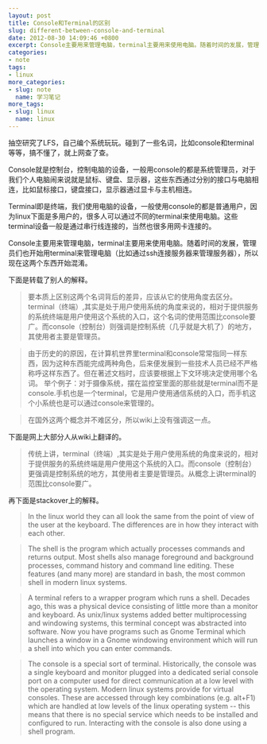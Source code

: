 ```yaml
---
layout: post
title: Console和Terminal的区别
slug: different-between-console-and-terminal
date: 2012-08-30 14:09:46 +0800
excerpt: Console主要用来管理电脑，terminal主要用来使用电脑。随着时间的发展，管理员们也开始用terminal来管理电脑（比如通过ssh连接服务器来管理服务器），所以现在这两个东西开始混淆。
categories:
- note
tags:
- linux
more_categories:
- slug: note
  name: 学习笔记
more_tags:
- slug: linux
  name: linux
---
```


抽空研究了LFS，自己编个系统玩玩。碰到了一些名词，比如console和terminal等等，搞不懂了，就上网查了查。

Console就是控制台，控制电脑的设备，一般用console的都是系统管理员，对于我们个人电脑闹来说就是鼠标、键盘、显示器，这些东西通过分别的接口与电脑相连，比如鼠标接口，键盘接口，显示器通过显卡与主机相连。

Terminal即是终端，我们使用电脑的设备，一般使用console的都是普通用户，因为linux下面是多用户的，很多人可以通过不同的terminal来使用电脑。这些terminal设备一般是通过串行线连接的，当然也很多用网卡连接的。

Console主要用来管理电脑，terminal主要用来使用电脑。随着时间的发展，管理员们也开始用terminal来管理电脑（比如通过ssh连接服务器来管理服务器），所以现在这两个东西开始混淆。


下面是转载了别人的解释。

> 要本质上区别这两个名词背后的差异，应该从它的使用角度去区分。terminal（终端）,其实是处于用户使用系统的角度来说的，相对于提供服务的系统终端是用户使用这个系统的入口，这个名词的使用范围比console要广。而console（控制台）则强调是控制系统（几乎就是大机了）的地方，其使用者主要是管理员。

> 由于历史的的原因，在计算机世界里terminal和console常常指同一样东西，因为这种东西能完成两种角色，后来便发展到一些技术人员已经不严格称呼这样东西了。但在著述文档时，应该要根据上下文环境决定使用哪个名词。
> 举个例子：对于摄像系统，摆在监控室里面的那些就是terminal而不是console.手机也是一个terminal，它是用户使用通信系统的入口，而手机这个小系统也是可以通过console来管理的。

> 在国外这两个概念并不难区分，所以wiki上没有强调这一点。

下面是网上大部分人从wiki上翻译的。

> 传统上讲，terminal（终端）,其实是处于用户使用系统的角度来说的，相对于提供服务的系统终端是用户使用这个系统的入口。而console（控制台）更强调是控制系统的地方，其使用者主要是管理员。从概念上讲terminal的范围比console要广。

再下面是stackover上的解释。

> In the linux world they can all look the same from the point of view of the user at the keyboard. The differences are in how they interact with each other.

> The shell is the program which actually processes commands and returns output. Most shells also manage foreground and background processes, command history and command line editing. These features (and many more) are standard in bash, the most common shell in modern linux systems.

> A terminal refers to a wrapper program which runs a shell. Decades ago, this was a physical device consisting of little more than a monitor and keyboard. As unix/linux systems added better multiprocessing and windowing systems, this terminal concept was abstracted into software. Now you have programs such as Gnome Terminal which launches a window in a Gnome windowing environment which will run a shell into which you can enter commands.

> The console is a special sort of terminal. Historically, the console was a single keyboard and monitor plugged into a dedicated serial console port on a computer used for direct communication at a low level with the operating system. Modern linux systems provide for virtual consoles. These are accessed through key combinations (e.g. alt+F1) which are handled at low levels of the linux operating system -- this means that there is no special service which needs to be installed and configured to run. Interacting with the console is also done using a shell program.

